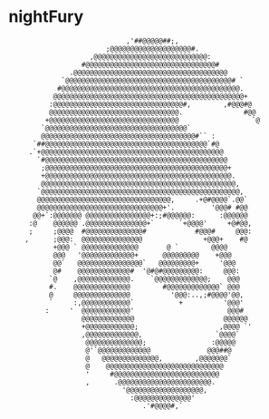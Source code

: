 # nightFury
                                                                               
                                                                               
                                 ,'##@@@@@##;,                                 
                            ;@@@@@@@@@@@@@@@@@@@@#.                            
                        ,@@@@@@@@@@@@@@@@@@@@@@@@@@@@:                         
                      #@@@@@@@@@@@@@@@@@@@@@@@@@@@@@@@@#                       
                   .@@@@@@@@@@@@@@@@@@@@@@@@@@@@@@@@@@@@@@                     
                 `@@@@@@@@@@@@@@@@@@@@@@@@@@@@@@@@@@@@@@@@@# `                 
                #@@@@@@@@@@@@@@@@@@@@@@@@@@@@@@@@@@@@@@@@@@@@.                 
               @@@@@@@@@@@@@@@@@@@@@@@@@@@@@@@@@@@@@@@@@@@@@@@+                
              :@@@@@@@@@@@@@@@@@@@@@@@@@@@@@@@@#,        ,#@@@#@               
              @@@@@@@@@@@@@@@@@@@@@@@@@@@@@@@@.               #@@              
             +@@@@@@@@@@@@@@@@@@@@@@@@@@@@@@@@                  `@             
            `@@@@@@@@@@@@@@@@@@@@@@@@@@@@@@@@@@@`                              
            @@@@@@@@@@@@@@@@@@@@@@@@@@@@@@@@@@@@@@#`` :                        
          `##@@@@@@@@@@@@@@@@@@@@@@@@@@@@@@@@@@@@@@@@`#@                       
         .`+@@@@@@@@@@@@@@@@@@@@@@@@@@@@@@@@@@@@@@@@@@@@@                      
           `#@@@@@@@@@@@@@@@@@@@@@@@@@@@@@@@@@@@@@@@@@@@@@                     
            ;@@@@@@@@@@@@@@@@@@@@@@@@@@@@@@@@@@@@@@@@@@@@@+                    
            +@@@@@@@@@@@@@@@@@@@@@@@@@@@@@@@@@@@@@@@@@@@@@@.                   
            @@@@@@@@@@@@@@@@@@@@@@@@@@@@@@@@@@@@@@@@@@@@@@@@,                  
           `@@@@@@@@@@@@@@@@@@@@@@@@@@@@@@@@@@@@@@@@@@@@@@@@@,                 
           @@@@@@@@@@@@@@@@@@@@@@@@@@@@@@@@@,     .+@#@@@@`.@@`                
           @@@@@@@@@@@@@@@@@@@@@@@@@@@@@@@+'.         '@@@# #@@                
          @@+`:@@@@@@@ @@@@@@@@@@@@@@@@+:;#@@@@@@:      :@@@@@@                
         :@    @@@@@@ .@@@@@@@@@@@@@@@+`      `+@@@@'     +@#@@,               
         ;     ;@@@@  #@@@@@@@@@@@@@@#            #@@@#     @@@:               
        ,      ;@@@:  @@@@@@@@@@@@@@@               +@@@+    #@                
               +@@@ ` @@@@@@@@@@@@@@       @ `        @@@@                     
               @@@   '@@@@@@@@@@@@@+      @@@@@@@@@    +@@@                    
               @@`   @@@@@@@@@@@@@@@@`   @@@@@@@@@+     '@@@                   
               @#    @@@@@@@@@@@@@#  '@#@#@@@@@@@@@:     @@@:                  
              `@    ,@@@@@@@@@@@@@.    `@@@@@@@@@@@@@;    @@@                  
              #.    @@@@@@@@@@@@@@        #@@@@@@@@@@@@@` @@@                  
              @     @@@@@@@@@@@@@@          '@@@:..,;#@@@@'@@,                 
              `     :,@@@@@@@@@@@@`           +          '@@@'                 
             :     '  @@@@@@@@@@@@'                       @@@#                 
                      @@@@@@@@@@@@@                      @@@@@@                
                      +@@@@@@@@@@@@;                    ,@@@@ `'               
                      ,@@@@@@@@@@@@@,                  `@@@@`                  
                       @@@@@@@@@@@@@@;                :@@@@@                   
                       @'`@@@@@@@@@@@@@              @@@##@                    
                       @   @@@@@@@@@@@@@@,        ,@@@@@@@`                    
                       @    @@@@@@@@@@@@@@@@@@@@@@@@@@@@@                      
                       '     #@@@@@@@@@@@@@@@@@@@@@@@@@@                       
                       ,      .@@@@@@@@@@@@@@@@@@@@@@@.                        
                                '@@@@@@@@@@@@@@@@@@@,                          
                                  :@@@@@@@@@@@@@@'                             
                                     .'#@@@@#,`                                
                                                                               
                                                              
